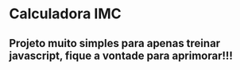 # Calculadora IMC

## Projeto muito simples para apenas treinar javascript, fique a vontade para aprimorar!!!